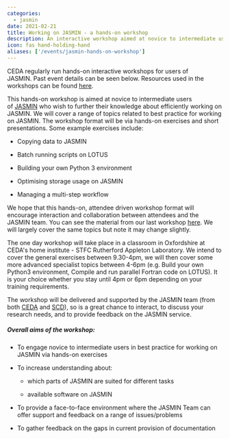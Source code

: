 ```yaml
---
categories:
  - jasmin
date: 2021-02-21
title: Working on JASMIN - a hands-on workshop
description: An interactive workshop aimed at novice to intermediate users of JASMIN.
icon: fas hand-holding-hand
aliases: ['/events/jasmin-hands-on-workshop']
---
```

<p><span>CEDA regularly run hands-on interactive workshops for users of JASMIN.&nbsp;</span><span>Past e</span><span>vent details can be seen below. Resources used in the workshops can be found <a href="https://github.com/cedadev/jasmin-workshop">here</a>.</span><br /><span></span></p>

<p>This hands-on workshop is aimed at novice to intermediate users of<span>&nbsp;</span><a href="http://www.jasmin.ac.uk" target="_blank">JASMIN</a><span>&nbsp;</span>who wish to further their knowledge about efficiently working on JASMIN.&nbsp;We will cover a range of topics related to best practice for working on JASMIN. The workshop format will be via hands-on exercises and short presentations. Some example exercises include:</p>
<ul>
<li>
<p class="p1">Copying data to JASMIN</p>
</li>
<li>
<p class="p1"><span class="Apple-converted-space"></span>Batch running scripts on LOTUS</p>
</li>
<li>
<p class="p1">Building your own Python 3 environment</p>
</li>
<li>
<p class="p1"><span class="Apple-converted-space"></span>Optimising storage usage on JASMIN</p>
</li>
<li>
<p class="p1">Managing a multi-step workflow</p>
</li>
</ul>
<p>We hope that this hands-on, attendee driven workshop format will encourage interaction and collaboration between attendees and the JASMIN team. You can see the material from our last workshop<span>&nbsp;</span><a href="https://github.com/cedadev/jasmin-workshop" target="_blank">here</a>. We will largely cover the same topics but note it may change slightly.&nbsp; &nbsp;</p>
<p><span><span>The one day workshop will take place</span>&nbsp;in a classroom&nbsp;<span>in Oxfordshire at CEDA's home institute - STFC Rutherford Appleton Laboratory. We intend to cover the general exercises between 9.30-4pm, we will then cover some more advanced specialist topics between 4-6pm (e.g. Build your own Python3 environment, Compile and run parallel Fortran code on LOTUS). It is your choice whether you stay until 4pm or 6pm depending on your training requirements.&nbsp;</span></span></p>
<p>The workshop will be delivered and supported by the JASMIN team (from both<span>&nbsp;</span><a href="http://www.ceda.ac.uk" target="_blank">CEDA</a><span>&nbsp;</span>and<span>&nbsp;</span><a href="https://www.scd.stfc.ac.uk/Pages/home.aspx" target="_blank">SCD</a>), so is a great chance to interact, to discuss your research needs, and to provide feedback on the JASMIN service.&nbsp; &nbsp;</p>
<h5><span>Overall aims of the workshop:&nbsp;</span></h5>
<ul>
<li>
<p><span>To engage novice to intermediate users in best practice for working on JASMIN via hands-on exercises</span></p>
</li>
<li>
<p><span>To increase understanding about:</span></p>
</li>
<ul>
<li>
<p><span>which parts of JASMIN are suited for different tasks</span></p>
</li>
<li>
<p><span>available software on JASMIN</span></p>
</li>
</ul>
<li>
<p><span>To provide a face-to-face environment where the JASMIN Team can offer support and feedback on a range of issues/problems</span></p>
</li>
<li>
<p><span>To gather feedback on the gaps in current provision of documentation</span></p>
</li>
</ul>
